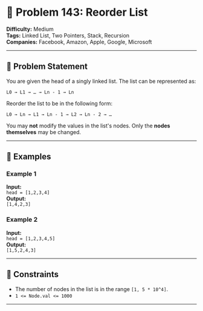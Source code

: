 # 🧠 Problem 143: Reorder List

**Difficulty:** Medium  
**Tags:** Linked List, Two Pointers, Stack, Recursion  
**Companies:** Facebook, Amazon, Apple, Google, Microsoft

---

## 📘 Problem Statement

You are given the head of a singly linked list. The list can be represented as:

```
L0 → L1 → … → Ln - 1 → Ln
```

Reorder the list to be in the following form:

```
L0 → Ln → L1 → Ln - 1 → L2 → Ln - 2 → …
```

You may **not** modify the values in the list's nodes. Only the **nodes themselves** may be changed.

---

## 🧪 Examples

### Example 1
**Input:**  
`head = [1,2,3,4]`  
**Output:**  
`[1,4,2,3]`  

### Example 2
**Input:**  
`head = [1,2,3,4,5]`  
**Output:**  
`[1,5,2,4,3]`

---

## 📏 Constraints

- The number of nodes in the list is in the range `[1, 5 * 10^4]`.
- `1 <= Node.val <= 1000`

---
